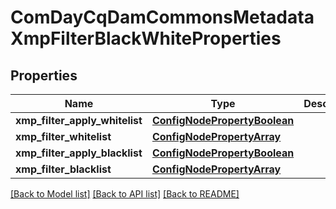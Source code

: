 # ComDayCqDamCommonsMetadataXmpFilterBlackWhiteProperties

## Properties
Name | Type | Description | Notes
------------ | ------------- | ------------- | -------------
**xmp_filter_apply_whitelist** | [**ConfigNodePropertyBoolean**](ConfigNodePropertyBoolean.md) |  | [optional] 
**xmp_filter_whitelist** | [**ConfigNodePropertyArray**](ConfigNodePropertyArray.md) |  | [optional] 
**xmp_filter_apply_blacklist** | [**ConfigNodePropertyBoolean**](ConfigNodePropertyBoolean.md) |  | [optional] 
**xmp_filter_blacklist** | [**ConfigNodePropertyArray**](ConfigNodePropertyArray.md) |  | [optional] 

[[Back to Model list]](../README.md#documentation-for-models) [[Back to API list]](../README.md#documentation-for-api-endpoints) [[Back to README]](../README.md)


